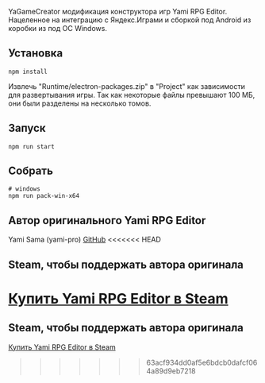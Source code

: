 YaGameCreator модификация конструктора игр Yami RPG Editor. Нацеленное на интеграцию с Яндекс.Играми и сборкой под Android из коробки из под ОС Windows.

## Установка 
```shell
npm install
```

Извлечь "Runtime/electron-packages.zip" в "Project" как зависимости для развертывания игры.
Так как некоторые файлы превышают 100 МБ, они были разделены на несколько томов.

## Запуск 
```shell
npm run start
```

## Собрать
```shell
# windows
npm run pack-win-x64
```

## Автор оригинального Yami RPG Editor
Yami Sama (yami-pro)
[GitHub](https://github.com/yami-pro)
<<<<<<< HEAD
## Steam, чтобы поддержать автора оригинала
[Купить Yami RPG Editor в Steam](https://store.steampowered.com/app/1964480/Yami_RPG_Editor/)
=======
## Steam, чтобы поддержать автора оригинала
[Купить Yami RPG Editor в Steam](https://store.steampowered.com/app/1964480/Yami_RPG_Editor/)
>>>>>>> 63acf934dd0af5e6bdcb0dafcf064a89d9eb7218
